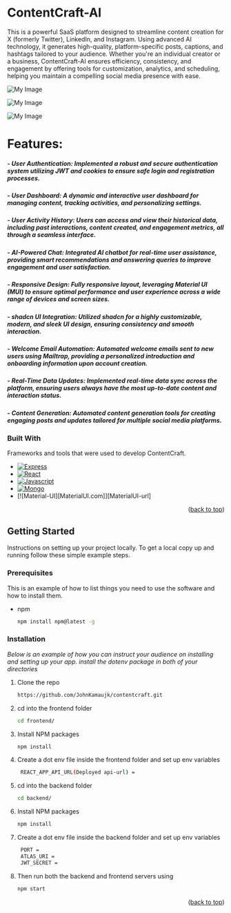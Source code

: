 # ContentCraft-AI
This is a powerful SaaS platform designed to streamline content creation for X (formerly Twitter), LinkedIn, and Instagram. Using advanced AI technology, it generates high-quality, platform-specific posts, captions, and hashtags tailored to your audience. Whether you're an individual creator or a business, ContentCraft-AI ensures efficiency, consistency, and engagement by offering tools for customization, analytics, and scheduling, helping you maintain a compelling social media presence with ease. 


![My Image]()

![My Image]()

![My Image]()



# Features:
##### - **User Authentication**: Implemented a robust and secure authentication system utilizing JWT and cookies to ensure safe login and registration processes.  
##### - **User Dashboard**: A dynamic and interactive user dashboard for managing content, tracking activities, and personalizing settings.  
##### - **User Activity History**: Users can access and view their historical data, including past interactions, content created, and engagement metrics, all through a seamless interface.  
##### - **AI-Powered Chat**: Integrated AI chatbot for real-time user assistance, providing smart recommendations and answering queries to improve engagement and user satisfaction.  
##### - **Responsive Design**: Fully responsive layout, leveraging Material UI (MUI) to ensure optimal performance and user experience across a wide range of devices and screen sizes.  
##### - **shadcn UI Integration**: Utilized shadcn for a highly customizable, modern, and sleek UI design, ensuring consistency and smooth interaction.  
##### - **Welcome Email Automation**: Automated welcome emails sent to new users using Mailtrap, providing a personalized introduction and onboarding information upon account creation.  
##### - **Real-Time Data Updates**: Implemented real-time data sync across the platform, ensuring users always have the most up-to-date content and interaction status.  
##### - **Content Generation**: Automated content generation tools for creating engaging posts and updates tailored for multiple social media platforms.  


### Built With

Frameworks and tools that were used to develop ContentCraft.

* [![Express][Express.js]][Express-url]
* [![React][React.js]][React-url]
* [![Javascript][Javascript.dev]][Javascript-url]
* [![Mongo][Mongo.dev]][Mongo-url]
* [![Material-UI][MaterialUI.com]][MaterialUI-url]

<p align="right">(<a href="#readme-top">back to top</a>)</p>



<!-- GETTING STARTED -->
## Getting Started

Instructions on setting up your project locally.
To get a local copy up and running follow these simple example steps.

### Prerequisites

This is an example of how to list things you need to use the software and how to install them.
* npm
  ```sh
  npm install npm@latest -g
  ```

### Installation

_Below is an example of how you can instruct your audience on installing and setting up your app. install the dotenv package in both of your directories_

1. Clone the repo
   ```sh
   https://github.com/JohnKamaujk/contentcraft.git
   ```
2. cd into the frontend folder
   ```sh
   cd frontend/
   ```
3. Install NPM packages
   ```sh
   npm install
   ```
4. Create a dot env file inside the frontend folder and set up env variables
   ```sh
    REACT_APP_API_URL(Deployed api-url) =
   ```
5. cd into the backend folder
   ```sh
   cd backend/
   ```
3. Install NPM packages
   ```sh
   npm install
   ```
4. Create a dot env file inside the backend folder and set up env variables
   ```sh
    PORT = 
    ATLAS_URI = 
    JWT_SECRET = 
   ```
5. Then run both the backend and frontend servers using
    ```sh
    npm start
    ```
<p align="right">(<a href="#readme-top">back to top</a>)</p>


<!-- MARKDOWN LINKS & IMAGES -->
<!-- https://www.markdownguide.org/basic-syntax/#reference-style-links -->
[React.js]: https://img.shields.io/badge/React-20232A?style=for-the-badge&logo=react&logoColor=61DAFB
[React-url]: https://reactjs.org/
[Express.js]: https://img.shields.io/badge/Express.js-35495E?style=for-the-badge&logo=express&logoColor=4FC08D
[Express-url]: https://expressjs.com/
[Javascript.dev]: https://img.shields.io/badge/Javascript-DD0031?style=for-the-badge&logo=javascript&logoColor=white
[Javascript-url]: https://www.javascript.com/
[Mongo.dev]: https://img.shields.io/badge/Mongo-4A4A55?style=for-the-badge&logo=mongo&logoColor=FF3E00
[Mongo-url]: https://mongo.dev/